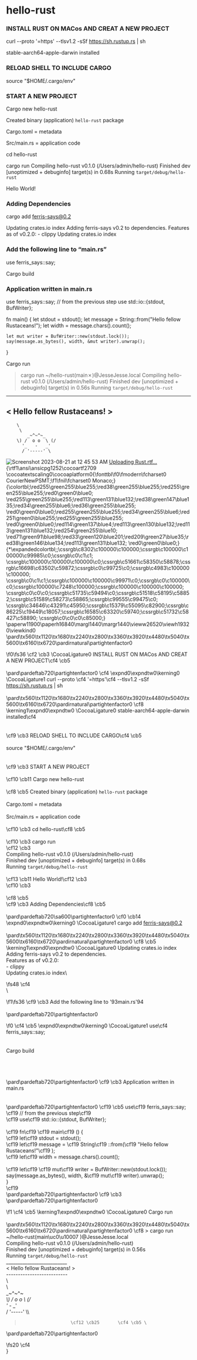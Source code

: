 # hello-rust
### INSTALL RUST ON MACos AND CREAT A NEW PROJECT

curl --proto '=https' --tlsv1.2 -sSf https://sh.rustup.rs | sh

 stable-aarch64-apple-darwin installed


### RELOAD SHELL TO INCLUDE CARGO

source "$HOME/.cargo/env"


### START A NEW PROJECT 

Cargo new hello-rust

 Created binary (application) `hello-rust` package

Cargo.toml = metadata

Src/main.rs = application code

cd hello-rust

cargo run
Compiling hello-rust v0.1.0 (/Users/admin/hello-rust)
    Finished dev [unoptimized + debuginfo] target(s) in 0.68s
     Running `target/debug/hello-rust`

Hello World!



### Adding Dependencies

cargo add ferris-says@0.2

 Updating crates.io index
      Adding ferris-says v0.2 to dependencies.
             Features as of v0.2.0:
             - clippy
    Updating crates.io index


### Add the following line to “main.rs”

use ferris_says::say;


Cargo build




### Application written in main.rs


use ferris_says::say; // from the previous step
use std::io::{stdout, BufWriter};

fn main() {
    let stdout = stdout();
    let message = String::from("Hello fellow Rustaceans!");
    let width = message.chars().count();

    let mut writer = BufWriter::new(stdout.lock());
    say(message.as_bytes(), width, &mut writer).unwrap();
}
    

Cargo run 

> cargo run                                                                                                                     ~/hello-rust(main✗)@JesseJesse.local
   Compiling hello-rust v0.1.0 (/Users/admin/hello-rust)
    Finished dev [unoptimized + debuginfo] target(s) in 0.56s
     Running `target/debug/hello-rust`
 __________________________
< Hello fellow Rustaceans! >
 --------------------------
        \
         \
            _~^~^~_
        \) /  o o  \ (/
          '_   -   _'
          / '-----' \
>                              

![Screenshot 2023-08-21 at 12 45 53 AM](https://github.com/sudo-self/hello-rust/assets/119916323/4a8def80-16e1-46ed-969f-1182d347426b)
[Uploading Rust.rtf…](){\rtf1\ansi\ansicpg1252\cocoartf2709
\cocoatextscaling0\cocoaplatform0{\fonttbl\f0\fmodern\fcharset0 CourierNewPSMT;\f1\fnil\fcharset0 Monaco;}
{\colortbl;\red255\green255\blue255;\red38\green255\blue255;\red255\green255\blue255;\red0\green0\blue0;
\red255\green255\blue255;\red113\green131\blue132;\red38\green147\blue135;\red34\green255\blue6;\red36\green255\blue255;
\red0\green0\blue0;\red255\green255\blue255;\red34\green255\blue6;\red251\green0\blue255;\red255\green255\blue255;
\red0\green0\blue0;\red114\green137\blue4;\red113\green130\blue132;\red113\green131\blue132;\red254\green255\blue10;
\red71\green91\blue98;\red33\green120\blue201;\red209\green27\blue35;\red38\green146\blue134;\red113\green131\blue132;
\red0\green0\blue0;}
{\*\expandedcolortbl;;\cssrgb\c8302\c100000\c100000;\cssrgb\c100000\c100000\c99985\c0;\cssrgb\c0\c1\c1;
\cssrgb\c100000\c100000\c100000\c0;\cssrgb\c51661\c58350\c58878;\cssrgb\c16698\c63502\c59872;\cssrgb\c0\c99725\c0;\cssrgb\c4983\c100000\c100000;
\cssrgb\c0\c1\c1;\cssrgb\c100000\c100000\c99971\c0;\cssrgb\c0\c100000\c0;\cssrgb\c100000\c7248\c100000;\cssrgb\c100000\c100000\c100000;
\cssrgb\c0\c0\c0;\cssrgb\c51735\c59494\c0;\cssrgb\c51518\c58195\c58852;\cssrgb\c51589\c58273\c58865;\cssrgb\c99555\c99475\c0;
\cssrgb\c34646\c43291\c45950;\cssrgb\c15379\c55095\c82900;\cssrgb\c86225\c19449\c18057;\cssrgb\c16585\c63320\c59740;\cssrgb\c51732\c58427\c58890;
\cssrgb\c0\c0\c0\c85000;}
\paperw11900\paperh16840\margl1440\margr1440\vieww26520\viewh19320\viewkind0
\pard\tx560\tx1120\tx1680\tx2240\tx2800\tx3360\tx3920\tx4480\tx5040\tx5600\tx6160\tx6720\pardirnatural\partightenfactor0

\f0\fs36 \cf2 \cb3 \CocoaLigature0 INSTALL RUST ON MACos AND CREAT A NEW PROJECT\cf4 \cb5 \
\
\pard\pardeftab720\partightenfactor0
\cf4 \expnd0\expndtw0\kerning0
\CocoaLigature1 curl --proto \cf4 '=https'\cf4  --tlsv1.2 -sSf https://sh.rustup.rs | sh\
\
\pard\tx560\tx1120\tx1680\tx2240\tx2800\tx3360\tx3920\tx4480\tx5040\tx5600\tx6160\tx6720\pardirnatural\partightenfactor0
\cf8 \kerning1\expnd0\expndtw0 \CocoaLigature0  stable-aarch64-apple-darwin installed\cf4 \
\
\
\cf9 \cb3 RELOAD SHELL TO INCLUDE CARGO\cf4 \cb5 \
\
source "$HOME/.cargo/env"\
\
\
\cf9 \cb3 START A NEW PROJECT \
\
\cf10 \cb11 Cargo new hello-rust\
\
\cf8 \cb5  Created binary (application) `hello-rust` package\
\
Cargo.toml = metadata\
\
Src/main.rs = application code\
\
\cf10 \cb3 cd hello-rust\cf8 \cb5 \
\
\cf10 \cb3 cargo run\
\cf12 \cb3 \
 Compiling hello-rust v0.1.0 (/Users/admin/hello-rust)\
    Finished dev [unoptimized + debuginfo] target(s) in 0.68s\
     Running `target/debug/hello-rust`\
\
\cf13 \cb11 Hello World!\cf12 \cb3 \
\cf10 \cb3 \
\
\cf8 \cb5 \
\cf9 \cb3 Adding Dependencies\cf8 \cb5 \
\
\pard\pardeftab720\sa600\partightenfactor0
\cf0 \cb14 \expnd0\expndtw0\kerning0
\CocoaLigature1 cargo add ferris-says@0.2\
\
\pard\tx560\tx1120\tx1680\tx2240\tx2800\tx3360\tx3920\tx4480\tx5040\tx5600\tx6160\tx6720\pardirnatural\partightenfactor0
\cf8 \cb5 \kerning1\expnd0\expndtw0 \CocoaLigature0  Updating crates.io index\
      Adding ferris-says v0.2 to dependencies.\
             Features as of v0.2.0:\
             - clippy\
    Updating crates.io index\

\fs48 \cf4 \
\

\f1\fs36 \cf9 \cb3 Add the following line to \'93main.rs\'94\
\
\pard\pardeftab720\partightenfactor0

\f0 \cf4 \cb5 \expnd0\expndtw0\kerning0
\CocoaLigature1 use\cf4  ferris_says::say;\
\
\
Cargo build\
\
\
\
\
\pard\pardeftab720\partightenfactor0
\cf9 \cb3 Application written in main.rs\
\
\
\pard\pardeftab720\partightenfactor0
\cf19 \cb5 use\cf19  ferris_says::say; \cf19 // from the previous step\cf19 \
\cf19 use\cf19  std::io::\{stdout, BufWriter\};\
\
\cf19 fn\cf19  \cf19 main\cf19 () \{\
    \cf19 let\cf19  stdout = stdout();\
    \cf19 let\cf19  message = \cf19 String\cf19 ::from(\cf19 "Hello fellow Rustaceans!"\cf19 );\
    \cf19 let\cf19  width = message.chars().count();\
\
    \cf19 let\cf19  \cf19 mut\cf19  writer = BufWriter::new(stdout.lock());\
    say(message.as_bytes(), width, &\cf19 mut\cf19  writer).unwrap();\
\}\
    \cf19 \
\pard\pardeftab720\partightenfactor0
\cf9 \cb3 \
\pard\pardeftab720\partightenfactor0

\f1 \cf4 \cb5 \kerning1\expnd0\expndtw0 \CocoaLigature0 Cargo run \
\
\pard\tx560\tx1120\tx1680\tx2240\tx2800\tx3360\tx3920\tx4480\tx5040\tx5600\tx6160\tx6720\pardirnatural\partightenfactor0
\cf8 > cargo run                                                                                                                     ~/hello-rust(main\uc0\u10007 )@JesseJesse.local\
   Compiling hello-rust v0.1.0 (/Users/admin/hello-rust)\
    Finished dev [unoptimized + debuginfo] target(s) in 0.56s\
     Running `target/debug/hello-rust`\
 __________________________\
< Hello fellow Rustaceans! >\
 --------------------------\
        \\\
         \\\
            _~^~^~_\
        \\) /  o o  \\ (/\
          '_   -   _'\
          / '-----' \\\
>                        \cf12 \cb25       \cf4 \cb5 \
\pard\pardeftab720\partightenfactor0

\fs20 \cf4 \
}


